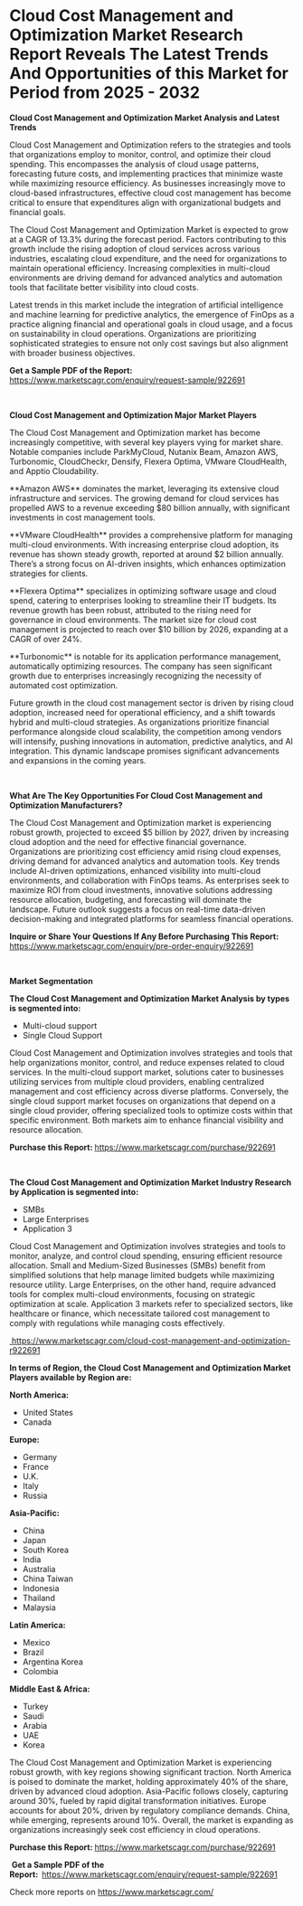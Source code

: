 <p><h1>Cloud Cost Management and Optimization Market Research Report Reveals The Latest Trends And Opportunities of this Market for Period from 2025 - 2032</h1></p><p><strong>Cloud Cost Management and Optimization Market Analysis and Latest Trends</strong></p>
<p><p>Cloud Cost Management and Optimization refers to the strategies and tools that organizations employ to monitor, control, and optimize their cloud spending. This encompasses the analysis of cloud usage patterns, forecasting future costs, and implementing practices that minimize waste while maximizing resource efficiency. As businesses increasingly move to cloud-based infrastructures, effective cloud cost management has become critical to ensure that expenditures align with organizational budgets and financial goals.</p><p>The Cloud Cost Management and Optimization Market is expected to grow at a CAGR of 13.3% during the forecast period. Factors contributing to this growth include the rising adoption of cloud services across various industries, escalating cloud expenditure, and the need for organizations to maintain operational efficiency. Increasing complexities in multi-cloud environments are driving demand for advanced analytics and automation tools that facilitate better visibility into cloud costs.</p><p>Latest trends in this market include the integration of artificial intelligence and machine learning for predictive analytics, the emergence of FinOps as a practice aligning financial and operational goals in cloud usage, and a focus on sustainability in cloud operations. Organizations are prioritizing sophisticated strategies to ensure not only cost savings but also alignment with broader business objectives.</p></p>
<p><strong>Get a Sample PDF of the Report:&nbsp;</strong> <a href="https://www.marketscagr.com/enquiry/request-sample/922691?utm_campaign=2955&utm_medium=2&utm_source=Github&utm_content=ia&utm_term=07032025&utm_id=cloud-cost-management-and-optimization">https://www.marketscagr.com/enquiry/request-sample/922691</a></p>
<p>&nbsp;</p>
<p><strong>Cloud Cost Management and Optimization Major Market Players</strong></p>
<p><p>The Cloud Cost Management and Optimization market has become increasingly competitive, with several key players vying for market share. Notable companies include ParkMyCloud, Nutanix Beam, Amazon AWS, Turbonomic, CloudCheckr, Densify, Flexera Optima, VMware CloudHealth, and Apptio Cloudability.</p><p>**Amazon AWS** dominates the market, leveraging its extensive cloud infrastructure and services. The growing demand for cloud services has propelled AWS to a revenue exceeding $80 billion annually, with significant investments in cost management tools.</p><p>**VMware CloudHealth** provides a comprehensive platform for managing multi-cloud environments. With increasing enterprise cloud adoption, its revenue has shown steady growth, reported at around $2 billion annually. There’s a strong focus on AI-driven insights, which enhances optimization strategies for clients.</p><p>**Flexera Optima** specializes in optimizing software usage and cloud spend, catering to enterprises looking to streamline their IT budgets. Its revenue growth has been robust, attributed to the rising need for governance in cloud environments. The market size for cloud cost management is projected to reach over $10 billion by 2026, expanding at a CAGR of over 24%.</p><p>**Turbonomic** is notable for its application performance management, automatically optimizing resources. The company has seen significant growth due to enterprises increasingly recognizing the necessity of automated cost optimization.</p><p>Future growth in the cloud cost management sector is driven by rising cloud adoption, increased need for operational efficiency, and a shift towards hybrid and multi-cloud strategies. As organizations prioritize financial performance alongside cloud scalability, the competition among vendors will intensify, pushing innovations in automation, predictive analytics, and AI integration. This dynamic landscape promises significant advancements and expansions in the coming years.</p></p>
<p>&nbsp;</p>
<p><strong>What Are The Key Opportunities For Cloud Cost Management and Optimization Manufacturers?</strong></p>
<p><p>The Cloud Cost Management and Optimization market is experiencing robust growth, projected to exceed $5 billion by 2027, driven by increasing cloud adoption and the need for effective financial governance. Organizations are prioritizing cost efficiency amid rising cloud expenses, driving demand for advanced analytics and automation tools. Key trends include AI-driven optimizations, enhanced visibility into multi-cloud environments, and collaboration with FinOps teams. As enterprises seek to maximize ROI from cloud investments, innovative solutions addressing resource allocation, budgeting, and forecasting will dominate the landscape. Future outlook suggests a focus on real-time data-driven decision-making and integrated platforms for seamless financial operations.</p></p>
<p><strong>Inquire or Share Your Questions If Any Before Purchasing This Report:</strong> <a href="https://www.marketscagr.com/enquiry/pre-order-enquiry/922691?utm_campaign=2955&utm_medium=2&utm_source=Github&utm_content=ia&utm_term=07032025&utm_id=cloud-cost-management-and-optimization">https://www.marketscagr.com/enquiry/pre-order-enquiry/922691</a></p>
<p>&nbsp;</p>
<p><strong>Market Segmentation</strong></p>
<p><strong>The Cloud Cost Management and Optimization Market Analysis by types is segmented into:</strong></p>
<p><ul><li>Multi-cloud support</li><li>Single Cloud Support</li></ul></p>
<p><p>Cloud Cost Management and Optimization involves strategies and tools that help organizations monitor, control, and reduce expenses related to cloud services. In the multi-cloud support market, solutions cater to businesses utilizing services from multiple cloud providers, enabling centralized management and cost efficiency across diverse platforms. Conversely, the single cloud support market focuses on organizations that depend on a single cloud provider, offering specialized tools to optimize costs within that specific environment. Both markets aim to enhance financial visibility and resource allocation.</p></p>
<p><strong>Purchase this Report:&nbsp;</strong><a href="https://www.marketscagr.com/purchase/922691?utm_campaign=2955&utm_medium=2&utm_source=Github&utm_content=ia&utm_term=07032025&utm_id=cloud-cost-management-and-optimization">https://www.marketscagr.com/purchase/922691</a></p>
<p>&nbsp;</p>
<p><strong>The Cloud Cost Management and Optimization Market Industry Research by Application is segmented into:</strong></p>
<p><ul><li>SMBs</li><li>Large Enterprises</li><li>Application 3</li></ul></p>
<p><p>Cloud Cost Management and Optimization involves strategies and tools to monitor, analyze, and control cloud spending, ensuring efficient resource allocation. Small and Medium-Sized Businesses (SMBs) benefit from simplified solutions that help manage limited budgets while maximizing resource utility. Large Enterprises, on the other hand, require advanced tools for complex multi-cloud environments, focusing on strategic optimization at scale. Application 3 markets refer to specialized sectors, like healthcare or finance, which necessitate tailored cost management to comply with regulations while managing costs effectively.</p></p>
<p><a href="https://www.marketscagr.com/cloud-cost-management-and-optimization-r922691?utm_campaign=2955&utm_medium=2&utm_source=Github&utm_content=ia&utm_term=07032025&utm_id=cloud-cost-management-and-optimization">&nbsp;https://www.marketscagr.com/cloud-cost-management-and-optimization-r922691</a></p>
<p><strong>In terms of Region, the Cloud Cost Management and Optimization Market Players available by Region are:</strong></p>
<p>
    <p> <strong> North America: </strong>
        <ul>
            <li>United States</li>
            <li>Canada</li>
        </ul>
        </p> 
    <p> <strong> Europe: </strong>
        <ul>
            <li>Germany</li>
            <li>France</li>
            <li>U.K.</li>
            <li>Italy</li>
            <li>Russia</li>
        </ul>
        </p> 
    <p> <strong> Asia-Pacific: </strong>
        <ul>
            <li>China</li>
            <li>Japan</li>
            <li>South Korea</li>
            <li>India</li>
            <li>Australia</li>
            <li>China Taiwan</li>
            <li>Indonesia</li>
            <li>Thailand</li>
            <li>Malaysia</li>
        </ul>
        </p> 
    <p> <strong> Latin America: </strong>
        <ul>
            <li>Mexico</li>
            <li>Brazil</li>
            <li>Argentina Korea</li>
            <li>Colombia</li>
        </ul>
        </p> 
    <p> <strong> Middle East & Africa: </strong>
        <ul>
            <li>Turkey</li>
            <li>Saudi</li>
            <li>Arabia</li>
            <li>UAE</li>
            <li>Korea</li>
        </ul>
    </p>
    </p>
<p><p>The Cloud Cost Management and Optimization Market is experiencing robust growth, with key regions showing significant traction. North America is poised to dominate the market, holding approximately 40% of the share, driven by advanced cloud adoption. Asia-Pacific follows closely, capturing around 30%, fueled by rapid digital transformation initiatives. Europe accounts for about 20%, driven by regulatory compliance demands. China, while emerging, represents around 10%. Overall, the market is expanding as organizations increasingly seek cost efficiency in cloud operations.</p></p>
<p><strong>Purchase this Report: </strong><a href="https://www.marketscagr.com/purchase/922691?utm_campaign=2955&utm_medium=2&utm_source=Github&utm_content=ia&utm_term=07032025&utm_id=cloud-cost-management-and-optimization">https://www.marketscagr.com/purchase/922691</a></p>
<p>&nbsp;<strong>Get a Sample PDF of the Report:&nbsp;&nbsp;</strong><a href="https://www.marketscagr.com/enquiry/request-sample/922691?utm_campaign=2955&utm_medium=2&utm_source=Github&utm_content=ia&utm_term=07032025&utm_id=cloud-cost-management-and-optimization">https://www.marketscagr.com/enquiry/request-sample/922691</a></p>
<p><strong></strong></p>
<p>Check more reports on <a href="https://www.marketscagr.com/?utm_campaign=2955&utm_medium=2&utm_source=Github&utm_content=ia&utm_term=07032025&utm_id=cloud-cost-management-and-optimization">https://www.marketscagr.com/</a></p>